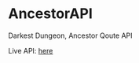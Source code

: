 # AncestorAPI
 Darkest Dungeon, Ancestor Qoute API

Live API:
[here](https://ancestrapi.nobss.online/docs#/)
